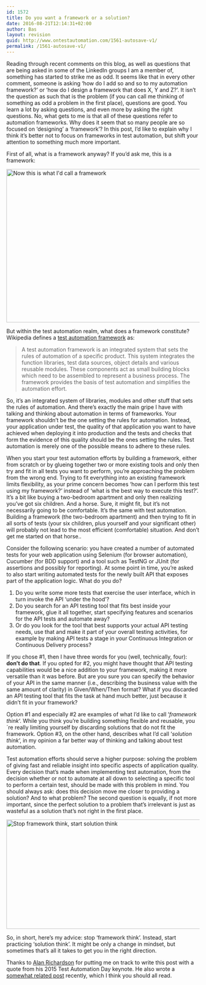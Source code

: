 ```yaml
---
id: 1572
title: Do you want a framework or a solution?
date: 2016-08-21T12:14:31+02:00
author: Bas
layout: revision
guid: http://www.ontestautomation.com/1561-autosave-v1/
permalink: /1561-autosave-v1/
---
```

Reading through recent comments on this blog, as well as questions that are being asked in some of the LinkedIn groups I am a member of, something has started to strike me as odd. It seems like that in every other comment, someone is asking &#8216;how do I add so and so to my automation framework?&#8217; or &#8216;how do I design a framework that does X, Y and Z?&#8217;. It isn&#8217;t the question as such that is the problem (if you can call me thinking of something as odd a problem in the first place), questions are good. You learn a lot by asking questions, and even more by asking the right questions. No, what gets to me is that all of these questions refer to automation frameworks. Why does it seem that so many people are so focused on &#8216;designing&#8217; a &#8216;framework&#8217;? In this post, I&#8217;d like to explain why I think it&#8217;s better not to focus on frameworks in test automation, but shift your attention to something much more important.

First of all, what is a framework anyway? If you&#8217;d ask me, this is a framework:

<a href="http://www.ontestautomation.com/?attachment_id=1562" rel="attachment wp-att-1562"><img src="http://www.ontestautomation.com/wp-content/uploads/2016/08/framework.jpg" alt="Now this is what I&#039;d call a framework" width="698" height="400" class="aligncenter size-full wp-image-1562" srcset="https://www.ontestautomation.com/wp-content/uploads/2016/08/framework.jpg 698w, https://www.ontestautomation.com/wp-content/uploads/2016/08/framework-300x172.jpg 300w" sizes="(max-width: 698px) 100vw, 698px" /></a>

But within the test automation realm, what does a framework constitute? Wikipedia defines a <a href="https://en.wikipedia.org/wiki/Test_automation#Framework_approach_in_automation" target="_blank">test automation framework</a> as:

> A test automation framework is an integrated system that sets the rules of automation of a specific product. This system integrates the function libraries, test data sources, object details and various reusable modules. These components act as small building blocks which need to be assembled to represent a business process. The framework provides the basis of test automation and simplifies the automation effort.

So, it&#8217;s an integrated system of libraries, modules and other stuff that sets the rules of automation. And there&#8217;s exactly the main gripe I have with talking and thinking about automation in terms of frameworks. Your framework shouldn&#8217;t be the one setting the rules for automation. Instead, your application under test, the quality of that application you want to have achieved when deploying it into production and the tests and checks that form the evidence of this quality should be the ones setting the rules. Test automation is merely one of the possible means to adhere to these rules.

When you start your test automation efforts by building a framework, either from scratch or by glueing together two or more existing tools and only then try and fit in all tests you want to perform, you&#8217;re approaching the problem from the wrong end. Trying to fit everything into an existing framework limits flexibility, as your prime concern becomes &#8216;how can I perform this test using my framework?&#8217; instead of &#8216;what is the best way to execute this test?&#8217;. It&#8217;s a bit like buying a two-bedroom apartment and only then realizing you&#8217;ve got six children. And a horse. Sure, it might fit, but it&#8217;s not necessarily going to be comfortable. It&#8217;s the same with test automation. Building a framework (the two-bedroom apartment) and then trying to fit in all sorts of tests (your six children, plus yourself and your significant other) will probably not lead to the most efficient (comfortable) situation. And don&#8217;t get me started on that horse..

Consider the following scenario: you have created a number of automated tests for your web application using Selenium (for browser automation), Cucumber (for BDD support) and a tool such as TestNG or JUnit (for assertions and possibly for reporting). At some point in time, you&#8217;re asked to also start writing automated tests for the newly built API that exposes part of the application logic. What do you do?

  1. Do you write some more tests that exercise the user interface, which in turn invoke the API &#8216;under the hood&#8217;?
  2. Do you search for an API testing tool that fits best inside your framework, glue it all together, start specifying features and scenarios for the API tests and automate away?
  3. Or do you look for the tool that best supports your actual API testing needs, use that and make it part of your overall testing activities, for example by making API tests a stage in your Continuous Integration or Continuous Delivery process?

If you chose #1, then I have three words for you (well, technically, four): **don&#8217;t do that**. If you opted for #2, you might have thought that API testing capabilities would be a nice addition to your framework, making it more versatile than it was before. But are you sure you can specify the behavior of your API in the same manner (i.e., describing the business value with the same amount of clarity) in Given/When/Then format? What if you discarded an API testing tool that fits the task at hand much better, just because it didn&#8217;t fit in your framework?

Option #1 and especially #2 are examples of what I&#8217;d like to call &#8216;_framework think_&#8216;. While you think you&#8217;re building something flexible and reusable, you´re really limiting yourself by discarding solutions that do not fit the framework. Option #3, on the other hand, describes what I&#8217;d call &#8216;_solution think_&#8216;, in my opinion a far better way of thinking and talking about test automation.

Test automation efforts should serve a higher purpose: solving the problem of giving fast and reliable insight into specific aspects of application quality. Every decision that&#8217;s made when implementing test automation, from the decision whether or not to automate at all down to selecting a specific tool to perform a certain test, should be made with this problem in mind. You should always ask: does this decision move me closer to providing a solution? And to what problem? The second question is equally, if not more important, since the perfect solution to a problem that&#8217;s irrelevant is just as wasteful as a solution that&#8217;s not right in the first place.

<a href="http://www.ontestautomation.com/?attachment_id=1563" rel="attachment wp-att-1563"><img src="http://www.ontestautomation.com/wp-content/uploads/2016/08/solution.gif" alt="Stop framework think, start solution think" width="620" height="285" class="aligncenter size-full wp-image-1563" /></a>

So, in short, here&#8217;s my advice: stop &#8216;framework think&#8217;. Instead, start practicing &#8216;solution think&#8217;. It might be only a change in mindset, but sometimes that&#8217;s all it takes to get you in the right direction.

Thanks to <a href="http://www.eviltester.com/" target="_blank">Alan Richardson</a> for putting me on track to write this post with a quote from his 2015 Test Automation Day keynote. He also wrote a <a href="http://seleniumsimplified.com/2016/08/question-what-is-the-best-page-object-framework-for-java/" target="_blank">somewhat related post</a> recently, which I think you should all read.